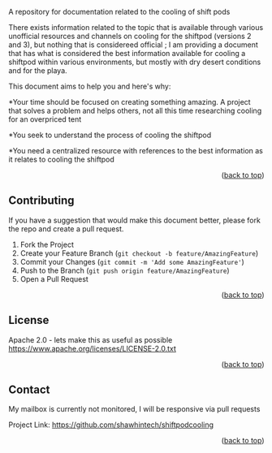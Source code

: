 
A repository for documentation related to the cooling of shift pods





There exists information related to the topic that is available through various unofficial resources and channels on cooling for the shiftpod (versions 2 and 3), but nothing that is considereed official ; I am providing a document that has what is considered the best information available for cooling a shiftpod within various environments, but mostly with dry desert conditions and for the playa.


This document aims to help you and here's why:


*Your time should be focused on creating something amazing. A project that solves a problem and helps others, not all this time researching cooling for an overpriced tent


*You seek to understand the process of cooling the shiftpod

*You need a centralized resource with references to the best information as it relates to cooling the shiftpod 



<p align="right">(<a href="#top">back to top</a>)</p>

## Contributing

If you have a suggestion that would make this document better, please fork the repo and create a pull request. 

1. Fork the Project
2. Create your Feature Branch (`git checkout -b feature/AmazingFeature`)
3. Commit your Changes (`git commit -m 'Add some AmazingFeature'`)
4. Push to the Branch (`git push origin feature/AmazingFeature`)
5. Open a Pull Request

<p align="right">(<a href="#top">back to top</a>)</p>



<!-- LICENSE -->
## License

Apache 2.0 -   lets make this as useful as possible
https://www.apache.org/licenses/LICENSE-2.0.txt
<p align="right">(<a href="#top">back to top</a>)</p>



<!-- CONTACT -->
## Contact

My mailbox is currently not monitored,  I will be responsive via pull requests

Project Link: [https://github.com/shawhintech/shiftpodcooling ](https://github.com/shawhintech/shiftpodcooling)

<p align="right">(<a href="#top">back to top</a>)</p>





